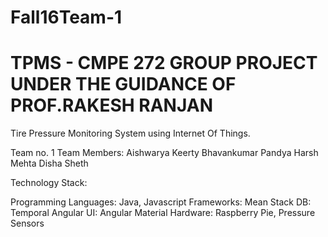 # Fall16Team-1
# TPMS - CMPE 272 GROUP PROJECT UNDER THE GUIDANCE OF PROF.RAKESH RANJAN
Tire Pressure Monitoring System using Internet Of Things.

Team no. 1
Team Members: Aishwarya Keerty
Bhavankumar Pandya 
Harsh Mehta
Disha Sheth

Technology Stack:

Programming Languages: Java, Javascript
Frameworks: Mean Stack
DB: Temporal 
Angular UI: Angular Material
Hardware: Raspberry Pie, Pressure Sensors
